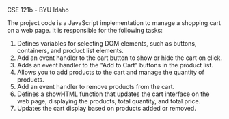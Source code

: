 CSE 121b -  BYU  Idaho

The project code is a JavaScript implementation to manage a shopping cart on a web page. It is responsible for the following tasks:

1. Defines variables for selecting DOM elements, such as buttons, containers, and product list elements.
2. Add an event handler to the cart button to show or hide the cart on click.
3. Adds an event handler to the "Add to Cart" buttons in the product list.
4. Allows you to add products to the cart and manage the quantity of products.
5. Add an event handler to remove products from the cart.
6. Defines a showHTML function that updates the cart interface on the web page, displaying the products, total quantity, and total price.
7. Updates the cart display based on products added or removed.